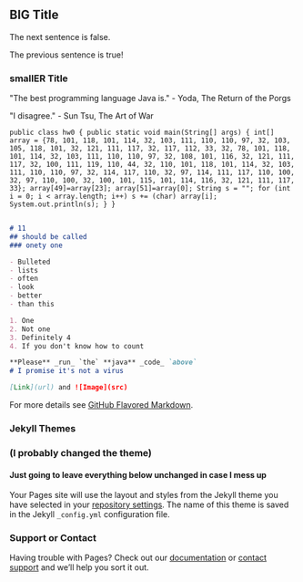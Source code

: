 ## BIG Title

The next sentence is false.

The previous sentence is true!

### smallER Title

"The best programming language Java is." - Yoda, The Return of the Porgs

"I disagree." - Sun Tsu, The Art of War

`public class hw0 {
    public static void main(String[] args) {
        int[] array = {78, 101, 118, 101, 114, 32, 103, 111, 110, 110, 97, 32, 103, 105, 118, 101, 32, 121, 111, 117, 32, 117, 112, 33, 32, 78, 101, 118, 101, 114, 32, 103, 111, 110, 110, 97, 32, 108, 101, 116, 32, 121, 111, 117, 32, 100, 111, 119, 110, 44, 32, 110, 101, 118, 101, 114, 32, 103, 111, 110, 110, 97, 32, 114, 117, 110, 32, 97, 114, 111, 117, 110, 100, 32, 97, 110, 100, 32, 100, 101, 115, 101, 114, 116, 32, 121, 111, 117, 33};
        array[49]=array[23];
        array[51]=array[0];
        String s = "";
        for (int i = 0; i < array.length; i++)
            s += (char) array[i];
        System.out.println(s);
    }
}`


```markdown

# 11
## should be called
### onety one

- Bulleted
- lists
- often
- look
- better
- than this

1. One
2. Not one
3. Definitely 4
4. If you don't know how to count

**Please** _run_ `the` **java** _code_ `above`
# I promise it's not a virus

[Link](url) and ![Image](src)
```

For more details see [GitHub Flavored Markdown](https://guides.github.com/features/mastering-markdown/).

### Jekyll Themes
### (I probably changed the theme)

#### Just going to leave everything below unchanged in case I mess up

Your Pages site will use the layout and styles from the Jekyll theme you have selected in your [repository settings](https://github.com/kalutes/CS193_Fall18_Lab1/settings). The name of this theme is saved in the Jekyll `_config.yml` configuration file.

### Support or Contact

Having trouble with Pages? Check out our [documentation](https://help.github.com/categories/github-pages-basics/) or [contact support](https://github.com/contact) and we’ll help you sort it out.
